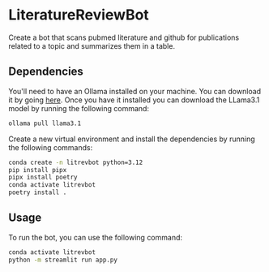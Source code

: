 # LiteratureReviewBot

Create a bot that scans pubmed literature and github for publications related to a topic and summarizes them in a table.

## Dependencies

You'll need to have an Ollama installed on your machine. You can download it by going [here](https://ollama.com/download). Once you have it installed you can download the LLama3.1 model by running the following command:

```bash
ollama pull llama3.1
```

Create a new virtual environment and install the dependencies by running the following commands:

```bash
conda create -n litrevbot python=3.12
pip install pipx
pipx install poetry
conda activate litrevbot
poetry install .
```

## Usage

To run the bot, you can use the following command:

```bash
conda activate litrevbot
python -m streamlit run app.py
```

